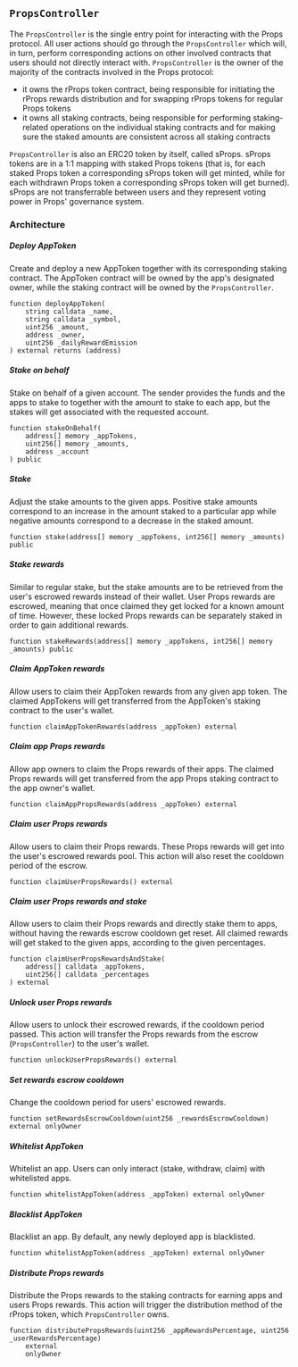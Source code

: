 ## `PropsController`

The `PropsController` is the single entry point for interacting with the Props protocol. All user actions should go through the `PropsController` which will, in turn, perform corresponding actions on other involved contracts that users should not directly interact with. `PropsController` is the owner of the majority of the contracts involved in the Props protocol:

- it owns the rProps token contract, being responsible for initiating the rProps rewards distribution and for swapping rProps tokens for regular Props tokens
- it owns all staking contracts, being responsible for performing staking-related operations on the individual staking contracts and for making sure the staked amounts are consistent across all staking contracts

`PropsController` is also an ERC20 token by itself, called sProps. sProps tokens are in a 1:1 mapping with staked Props tokens (that is, for each staked Props token a corresponding sProps token will get minted, while for each withdrawn Props token a corresponding sProps token will get burned). sProps are not transferrable between users and they represent voting power in Props' governance system.

### Architecture

##### Deploy AppToken

Create and deploy a new AppToken together with its corresponding staking contract. The AppToken contract will be owned by the app's designated owner, while the staking contract will be owned by the `PropsController`.

```solidity
function deployAppToken(
    string calldata _name,
    string calldata _symbol,
    uint256 _amount,
    address _owner,
    uint256 _dailyRewardEmission
) external returns (address)
```

##### Stake on behalf

Stake on behalf of a given account. The sender provides the funds and the apps to stake to together with the amount to stake to each app, but the stakes will get associated with the requested account.

```solidity
function stakeOnBehalf(
    address[] memory _appTokens,
    uint256[] memory _amounts,
    address _account
) public
```

##### Stake

Adjust the stake amounts to the given apps. Positive stake amounts correspond to an increase in the amount staked to a particular app while negative amounts correspond to a decrease in the staked amount.

```solidity
function stake(address[] memory _appTokens, int256[] memory _amounts) public
```

##### Stake rewards

Similar to regular stake, but the stake amounts are to be retrieved from the user's escrowed rewards instead of their wallet. User Props rewards are escrowed, meaning that once claimed they get locked for a known amount of time. However, these locked Props rewards can be separately staked in order to gain additional rewards.

```solidity
function stakeRewards(address[] memory _appTokens, int256[] memory _amounts) public
```

##### Claim AppToken rewards

Allow users to claim their AppToken rewards from any given app token. The claimed AppTokens will get transferred from the AppToken's staking contract to the user's wallet.

```solidity
function claimAppTokenRewards(address _appToken) external
```

##### Claim app Props rewards

Allow app owners to claim the Props rewards of their apps. The claimed Props rewards will get transferred from the app Props staking contract to the app owner's wallet.

```solidity
function claimAppPropsRewards(address _appToken) external
```

##### Claim user Props rewards

Allow users to claim their Props rewards. These Props rewards will get into the user's escrowed rewards pool. This action will also reset the cooldown period of the escrow.

```solidity
function claimUserPropsRewards() external
```

##### Claim user Props rewards and stake

Allow users to claim their Props rewards and directly stake them to apps, without having the rewards escrow cooldown get reset. All claimed rewards will get staked to the given apps, according to the given percentages.

```solidity
function claimUserPropsRewardsAndStake(
    address[] calldata _appTokens,
    uint256[] calldata _percentages
) external
```

##### Unlock user Props rewards

Allow users to unlock their escrowed rewards, if the cooldown period passed. This action will transfer the Props rewards from the escrow (`PropsController`) to the user's wallet.

```solidity
function unlockUserPropsRewards() external
```

##### Set rewards escrow cooldown

Change the cooldown period for users' escrowed rewards.

```solidity
function setRewardsEscrowCooldown(uint256 _rewardsEscrowCooldown) external onlyOwner
```

##### Whitelist AppToken

Whitelist an app. Users can only interact (stake, withdraw, claim) with whitelisted apps.

```solidity
function whitelistAppToken(address _appToken) external onlyOwner
```

##### Blacklist AppToken

Blacklist an app. By default, any newly deployed app is blacklisted.

```solidity
function whitelistAppToken(address _appToken) external onlyOwner
```

##### Distribute Props rewards

Distribute the Props rewards to the staking contracts for earning apps and users Props rewards. This action will trigger the distribution method of the rProps token, which `PropsController` owns.

```solidity
function distributePropsRewards(uint256 _appRewardsPercentage, uint256 _userRewardsPercentage)
    external
    onlyOwner
```
